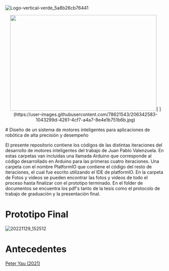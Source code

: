 ![Logo-vertical-verde_5a8b26cb76441](https://user-images.githubusercontent.com/78621543/206342583-1043299d-4261-4cf7-a4a7-8e4e1b751b6b.jpg)
<p align="center">
  <img width="460" height="300" src="[
](https://user-images.githubusercontent.com/78621543/206342583-1043299d-4261-4cf7-a4a7-8e4e1b751b6b.jpg)">[
](https://user-images.githubusercontent.com/78621543/206342583-1043299d-4261-4cf7-a4a7-8e4e1b751b6b.jpg)
</p>
# Diseño de un sistema de motores inteligentes para aplicaciones de robótica de alta precisión y desempeño

El presente repositorio contiene los códigos de las distintas iteraciones del desarrollo de motores inteligentes del trabajo de Juan Pablo Valenzuela. En estas carpetas van incluidas una llamada Arduino que corresponde al código desarrollado en Arduino para las primeras cuatro iteraciones. Una carpeta con el nombre PlatformIO que contiene el código del resto de iteraciones, el cual fue escrito utilizando el IDE de platformIO. En la carpeta de Fotos y videos se pueden encontrar las fotos y videos de todo el proceso hasta finalizar con el prototipo terminado. En el folder de documentos se encuentra los pdf's tanto de la tesis como el protocolo de trabajo de graduación y la presentación final.

# Prototipo Final
![20221129_152512](https://user-images.githubusercontent.com/78621543/206339734-98f81ee5-94ad-4a6d-85bb-cdb4e313835c.jpg)

# Antecedentes
[Peter Yau (2021)](https://github.com/PeteAle/tesis)
